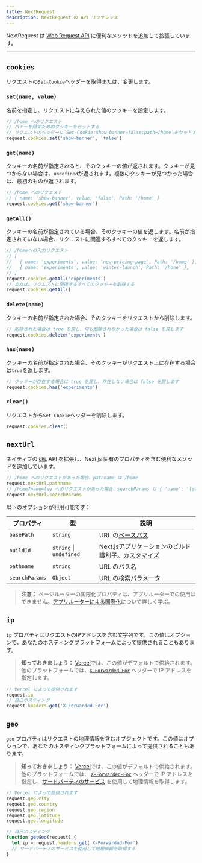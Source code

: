 ```yaml
---
title: NextRequest
description: NextRequest の API リファレンス
---
```


<!--
The content of this doc is shared between the app and pages router. You can use the `<PagesOnly>Content</PagesOnly>` component to add content that is specific to the Pages Router. Any shared content should not be wrapped in a component.
-->

NextRequest は [Web Request API](https://developer.mozilla.org/docs/Web/API/Request) に便利なメソッドを追加して拡張しています。

---

## `cookies`

リクエストの[`Set-Cookie`](https://developer.mozilla.org/docs/Web/HTTP/Headers/Set-Cookie)ヘッダーを取得または、変更します。

### `set(name, value)`

名前を指定し、リクエストに与えられた値のクッキーを設定します。

```ts
// /home へのリクエスト
// バナーを隠すためのクッキーをセットする
// リクエストのヘッダーに`Set-Cookie:show-banner=false;path=/home`をセットする
request.cookies.set('show-banner', 'false')
```

### `get(name)`

クッキーの名前が指定されると、そのクッキーの値が返されます。クッキーが見つからない場合は、`undefined`が返されます。複数のクッキーが見つかった場合は、最初のものが返されます。

```ts
// /home へのリクエスト
// { name: 'show-banner', value: 'false', Path: '/home' }
request.cookies.get('show-banner')
```

### `getAll()`

クッキーの名前が指定されている場合、そのクッキーの値を返します。名前が指定されていない場合、リクエストに関連するすべてのクッキーを返します。

```ts
// /homeへの入力リクエスト
// [
//   { name: 'experiments', value: 'new-pricing-page', Path: '/home' },
//   { name: 'experiments', value: 'winter-launch', Path: '/home' },
// ]
request.cookies.getAll('experiments')
// または、リクエストに関連するすべてのクッキーを取得する
request.cookies.getAll()
```

### `delete(name)`

クッキーの名前が指定された場合、そのクッキーをリクエストから削除します。

```ts
// 削除された場合は true を戻し、何も削除されなかった場合は false を戻します
request.cookies.delete('experiments')
```

### `has(name)`

クッキーの名前が指定された場合、そのクッキーがリクエスト上に存在する場合は`true`を返します。

```ts
// クッキーが存在する場合は true を戻し、存在しない場合は false を戻します
request.cookies.has('experiments')
```

### `clear()`

リクエストから`Set-Cookie`ヘッダーを削除します。

```ts
request.cookies.clear()
```

## `nextUrl`

ネイティブの [`URL`](https://developer.mozilla.org/docs/Web/API/URL) API を拡張し、Next.js 固有のプロパティを含む便利なメソッドを追加しています。

```ts
// /home へのリクエストがあった場合、pathname は /home
request.nextUrl.pathname
// /home?name=lee へのリクエストがあった場合、searchParams は { 'name': 'lee' }
request.nextUrl.searchParams
```

以下のオプションが利用可能です：

| プロパティ     | 型                      | 説明                                                                                                                 |
| -------------- | ----------------------- | -------------------------------------------------------------------------------------------------------------------- |
| `basePath`     | `string`                | URL の[ベースパス](/docs/app-router/api-reference/next-config-js/basePath)                                           |
| `buildId`      | `string` \| `undefined` | Next.jsアプリケーションのビルド識別子。[カスタマイズ](/docs/app-router/api-reference/next-config-js/generateBuildId) |
| `pathname`     | `string`                | URL のパス名                                                                                                         |
| `searchParams` | `Object`                | URL の検索パラメータ                                                                                                 |

> **注意：** ページルーターの国際化プロパティは、アプリルーターでの使用はできません。[アプリルーターによる国際化](/docs/app-router/building-your-application/routing/internationalization)について詳しく学ぶ。

## `ip`

`ip` プロパティはリクエストのIPアドレスを含む文字列です。この値はオプションで、あなたのホスティングプラットフォームによって提供されることもあります。

> **知っておきましょう：** [Vercel](https://vercel.com/docs/frameworks/nextjs?utm_source=next-site&utm_medium=docs&utm_campaign=next-website)では、この値がデフォルトで供給されます。他のプラットフォームでは、[`X-Forwarded-For`](https://developer.mozilla.org/docs/Web/HTTP/Headers/X-Forwarded-For) ヘッダーで IP アドレスを指定します。

```ts
// Vercel によって提供されます
request.ip
// 自己ホスティング
request.headers.get('X-Forwarded-For')
```

## `geo`

`geo` プロパティはリクエストの地理情報を含むオブジェクトです。この値はオプションで、あなたのホスティングプラットフォームによって提供されることもあります。

> **知っておきましょう：** [Vercel](https://vercel.com/docs/frameworks/nextjs?utm_source=next-site&utm_medium=docs&utm_campaign=next-website)では、この値がデフォルトで供給されます。他のプラットフォームでは、 [`X-Forwarded-For`](https://developer.mozilla.org/docs/Web/HTTP/Headers/X-Forwarded-For) ヘッダーで IP アドレスを指定し、[サードパーティのサービス](https://ip-api.com/) を使用して地理情報を取得します。

```ts
// Vercel によって提供されます
request.geo.city
request.geo.country
request.geo.region
request.geo.latitude
request.geo.longitude

// 自己ホスティング
function getGeo(request) {
  let ip = request.headers.get('X-Forwarded-For')
  // サードパーティのサービスを使用して地理情報を取得する
}
```
